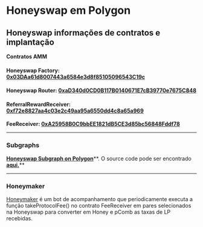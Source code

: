 # Honeyswap em Polygon

## **Honeyswap informações de contratos e implantação**

**Contratos AMM**

#### **Honeyswap Factory: **[**0x03DAa61d8007443a6584e3d8f85105096543C19c**](https://polygonscan.com/address/0x03DAa61d8007443a6584e3d8f85105096543C19c/contracts#code)**​**

#### Honeyswap Router: [0xaD340d0CD0B117B0140671E7cB39770e7675C848](https://polygonscan.com/address/0xaD340d0CD0B117B0140671E7cB39770e7675C848/contracts#code)

#### ​**ReferralRewardReceiver: **[**0xf72e8827aa4c03e2c49aa95a6550dd4c8a65a969**](https://polygonscan.com/address/0xf72e8827aa4c03e2c49aa95a6550dd4c8a65a969#code)**​**

**FeeReceiver: **[**0xA25958B0C9bbEE1821dB5CE3d85bc56848Fddf78**](https://polygonscan.com/address/0xA25958B0C9bbEE1821dB5CE3d85bc56848Fddf78#code)****

****

### **Subgraphs**

[**Honeyswap Subgraph on Polygon**](https://api.thegraph.com/subgraphs/name/1hive/honeyswap-polygon)**. O source code pode ser encontrado **[**aqui.**](https://github.com/1Hive/honeyswap-subgraph)****

****

### **Honeymaker**

​[Honeymaker](https://github.com/1hive/honeymaker) é um bot de acompanhamento que periodicamente executa a função takeProtocolFee() no contrato FeeReceiver em pares selecionados na Honeyswap para converter em Honey e pComb as taxas de LP recebidas.​

